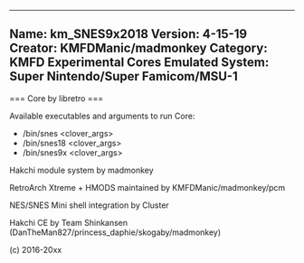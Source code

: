 -----------------------
Name: km_SNES9x2018
Version: 4-15-19
Creator: KMFDManic/madmonkey
Category: KMFD Experimental Cores
Emulated System: Super Nintendo/Super Famicom/MSU-1
-----------------------
=== Core by libretro ===

Available executables and arguments to run Core:
- /bin/snes <rom> <clover_args>
- /bin/snes18 <rom> <clover_args>
- /bin/snes9x <rom> <clover_args>

Hakchi module system by madmonkey

RetroArch Xtreme + HMODS maintained by KMFDManic/madmonkey/pcm

NES/SNES Mini shell integration by Cluster

Hakchi CE by Team Shinkansen (DanTheMan827/princess_daphie/skogaby/madmonkey)

(c) 2016-20xx
